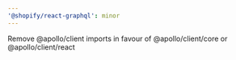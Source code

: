 ```yaml
---
'@shopify/react-graphql': minor
---
```


Remove @apollo/client imports in favour of @apollo/client/core or @apollo/client/react
